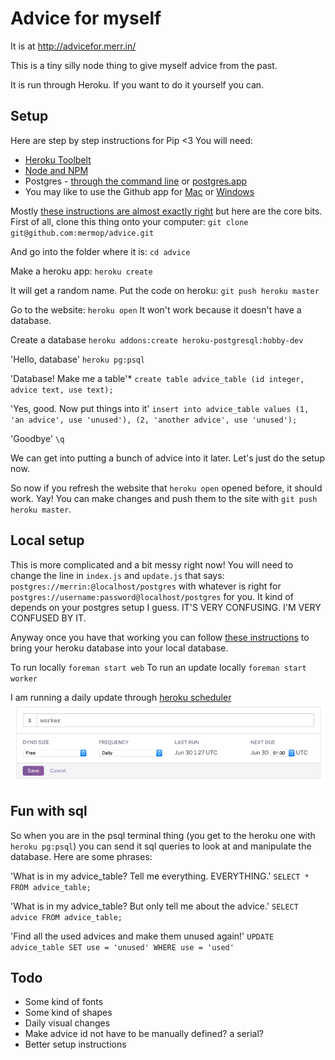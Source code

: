# Advice for myself
It is at http://advicefor.merr.in/

This is a tiny silly node thing to give myself advice from the past. 

It is run through Heroku. If you want to do it yourself you can.

## Setup
Here are step by step instructions for Pip <3
You will need:

- [Heroku Toolbelt](https://toolbelt.heroku.com/)
- [Node and NPM](https://nodejs.org/download/)
- Postgres - [through the command line](https://wiki.postgresql.org/wiki/Detailed_installation_guides) or [postgres.app](http://postgresapp.com/)
- You may like to use the Github app for [Mac](https://mac.github.com/) or [Windows](https://windows.github.com/)

Mostly [these instructions are almost exactly right](https://devcenter.heroku.com/articles/getting-started-with-nodejs#) but here are the core bits. 
First of all, clone this thing onto your computer:
`git clone git@github.com:mermop/advice.git`

And go into the folder where it is:
`cd advice`

Make a heroku app:
`heroku create`

It will get a random name.
Put the code on heroku:
`git push heroku master`

Go to the website:
`heroku open`
It won't work because it doesn't have a database.

Create a database
`heroku addons:create heroku-postgresql:hobby-dev`

'Hello, database'
`heroku pg:psql`

'Database! Make me a table'*
`create table advice_table (id integer, advice text, use text);` 

'Yes, good. Now put things into it'
`insert into advice_table values (1, 'an advice', use 'unused'), (2, 'another advice', use 'unused');`

'Goodbye'
`\q`

We can get into putting a bunch of advice into it later. Let's just do the setup now.

So now if you refresh the website that `heroku open` opened before, it should work. Yay! You can make changes and push them to the site with `git push heroku master`.

## Local setup

This is more complicated and a bit messy right now! You will need to change the line in `index.js` and `update.js` that says:
`postgres://merrin:@localhost/postgres`
with whatever is right for
`postgres://username:password@localhost/postgres`
for you. It kind of depends on your postgres setup I guess. IT'S VERY CONFUSING. I'M VERY CONFUSED BY IT. 

Anyway once you have that working you can follow [these instructions](https://devcenter.heroku.com/articles/heroku-postgres-import-export) to bring your heroku database into your local database. 

To run locally
`foreman start web`
To run an update locally
`foreman start worker`

I am running a daily update through [heroku scheduler](https://scheduler.heroku.com/dashboard)
![scheduler](readme-screenshots/scheduler.jpg)

## Fun with sql

So when you are in the psql terminal thing (you get to the heroku one with `heroku pg:psql`) you can send it sql queries to look at and manipulate the database. Here are some phrases:

'What is in my advice_table? Tell me everything. EVERYTHING.'
`SELECT * FROM advice_table;`

'What is in my advice_table? But only tell me about the advice.'
`SELECT advice FROM advice_table;`

'Find all the used advices and make them unused again!'
`UPDATE advice_table SET use = 'unused' WHERE use = 'used'`

## Todo
- Some kind of fonts
- Some kind of shapes
- Daily visual changes
- Make advice id not have to be manually defined? a serial?
- Better setup instructions
